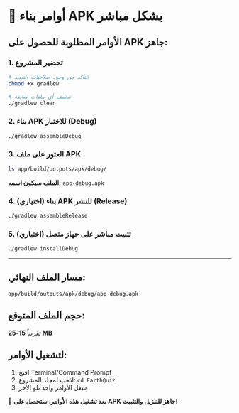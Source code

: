 # 🚀 أوامر بناء APK بشكل مباشر

## الأوامر المطلوبة للحصول على APK جاهز:

### 1. تحضير المشروع
```bash
# التأكد من وجود صلاحيات التنفيذ
chmod +x gradlew

# تنظيف أي ملفات سابقة
./gradlew clean
```

### 2. بناء APK للاختبار (Debug)
```bash
./gradlew assembleDebug
```

### 3. العثور على ملف APK
```bash
ls app/build/outputs/apk/debug/
```
**الملف سيكون اسمه:** `app-debug.apk`

### 4. (اختياري) بناء APK للنشر (Release)
```bash
./gradlew assembleRelease
```

### 5. (اختياري) تثبيت مباشر على جهاز متصل
```bash
./gradlew installDebug
```

---

## مسار الملف النهائي:
```
app/build/outputs/apk/debug/app-debug.apk
```

## حجم الملف المتوقع:
تقريباً **15-25 MB**

## لتشغيل الأوامر:
1. افتح Terminal/Command Prompt
2. اذهب لمجلد المشروع: `cd EarthQuiz`
3. شغل الأوامر واحد تلو الآخر

**🎯 بعد تشغيل هذه الأوامر، ستحصل على APK جاهز للتنزيل والتثبيت!**